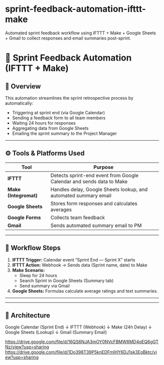 # sprint-feedback-automation-ifttt-make
Automated sprint feedback workflow using IFTTT + Make + Google Sheets + Gmail to collect responses and email summaries post-sprint.
# 🧩 Sprint Feedback Automation (IFTTT + Make)

## 📌 Overview
This automation streamlines the sprint retrospective process by automatically:
- Triggering at sprint end (via Google Calendar)
- Sending a feedback form to all team members
- Waiting 24 hours for responses
- Aggregating data from Google Sheets
- Emailing the sprint summary to the Project Manager

---

## ⚙️ Tools & Platforms Used
| Tool | Purpose |
|------|----------|
| **IFTTT** | Detects sprint-end event from Google Calendar and sends data to Make |
| **Make (Integromat)** | Handles delay, Google Sheets lookup, and automated summary email |
| **Google Sheets** | Stores form responses and calculates averages |
| **Google Forms** | Collects team feedback |
| **Gmail** | Sends automated summary email to PM |

---



## 🔄 Workflow Steps
1. **IFTTT Trigger:** Calendar event “Sprint End — Sprint X” starts  
2. **IFTTT Action:** Webhook → Sends data (Sprint name, date) to Make  
3. **Make Scenario:**
   - Sleep for 24 hours  
   - Search Sprint in Google Sheets (Summary tab)  
   - Send summary via Gmail  
4. **Google Sheets:** Formulas calculate average ratings and text summaries.

---


---

## 🧱 Architecture

Google Calendar (Sprint End)
        ↓
     IFTTT (Webhook)
        ↓
     Make (24h Delay)
        ↓
   Google Sheets (Lookup)
        ↓
      Gmail (Summary Email)

https://drive.google.com/file/d/16QS6NJA3mOY0NVcFBMW6MD4oEQ6gGTNz/view?usp=sharing
https://drive.google.com/file/d/1Do398T39P5knEDFmIHY6DJ1sk3EoBktc/view?usp=sharing
